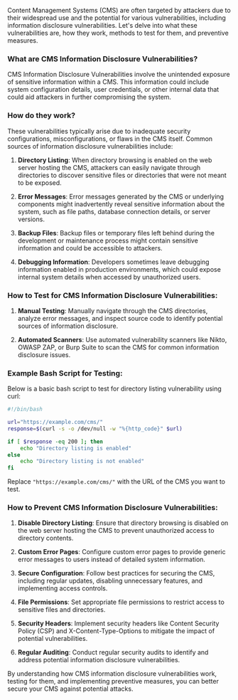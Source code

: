 Content Management Systems (CMS) are often targeted by attackers due to their widespread use and the potential for various vulnerabilities, including information disclosure vulnerabilities. Let's delve into what these vulnerabilities are, how they work, methods to test for them, and preventive measures.

### What are CMS Information Disclosure Vulnerabilities?

CMS Information Disclosure Vulnerabilities involve the unintended exposure of sensitive information within a CMS. This information could include system configuration details, user credentials, or other internal data that could aid attackers in further compromising the system.

### How do they work?

These vulnerabilities typically arise due to inadequate security configurations, misconfigurations, or flaws in the CMS itself. Common sources of information disclosure vulnerabilities include:

1. **Directory Listing**: When directory browsing is enabled on the web server hosting the CMS, attackers can easily navigate through directories to discover sensitive files or directories that were not meant to be exposed.

2. **Error Messages**: Error messages generated by the CMS or underlying components might inadvertently reveal sensitive information about the system, such as file paths, database connection details, or server versions.

3. **Backup Files**: Backup files or temporary files left behind during the development or maintenance process might contain sensitive information and could be accessible to attackers.

4. **Debugging Information**: Developers sometimes leave debugging information enabled in production environments, which could expose internal system details when accessed by unauthorized users.

### How to Test for CMS Information Disclosure Vulnerabilities:

1. **Manual Testing**: Manually navigate through the CMS directories, analyze error messages, and inspect source code to identify potential sources of information disclosure.

2. **Automated Scanners**: Use automated vulnerability scanners like Nikto, OWASP ZAP, or Burp Suite to scan the CMS for common information disclosure issues.

### Example Bash Script for Testing:

Below is a basic bash script to test for directory listing vulnerability using curl:

```bash
#!/bin/bash

url="https://example.com/cms/"
response=$(curl -s -o /dev/null -w "%{http_code}" $url)

if [ $response -eq 200 ]; then
    echo "Directory listing is enabled"
else
    echo "Directory listing is not enabled"
fi
```

Replace `"https://example.com/cms/"` with the URL of the CMS you want to test.

### How to Prevent CMS Information Disclosure Vulnerabilities:

1. **Disable Directory Listing**: Ensure that directory browsing is disabled on the web server hosting the CMS to prevent unauthorized access to directory contents.

2. **Custom Error Pages**: Configure custom error pages to provide generic error messages to users instead of detailed system information.

3. **Secure Configuration**: Follow best practices for securing the CMS, including regular updates, disabling unnecessary features, and implementing access controls.

4. **File Permissions**: Set appropriate file permissions to restrict access to sensitive files and directories.

5. **Security Headers**: Implement security headers like Content Security Policy (CSP) and X-Content-Type-Options to mitigate the impact of potential vulnerabilities.

6. **Regular Auditing**: Conduct regular security audits to identify and address potential information disclosure vulnerabilities.

By understanding how CMS information disclosure vulnerabilities work, testing for them, and implementing preventive measures, you can better secure your CMS against potential attacks.
